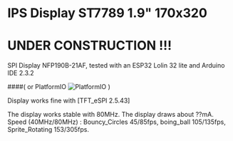 # IPS Display ST7789 1.9" 170x320

# UNDER CONSTRUCTION !!!

SPI Display NFP190B-21AF, tested with an ESP32 Lolin 32 lite  and Arduino IDE 2.3.2 

####( or PlatformIO ![PlatformIO](pictures/PIO25.jpg) )

Display works fine with [TFT_eSPI 2.5.43]

The display works stable with 80MHz. The display draws about ??mA. 
Speed (40MHz/80MHz) : Bouncy_Circles 45/85fps, boing_ball 105/135fps, Sprite_Rotating 153/305fps.
